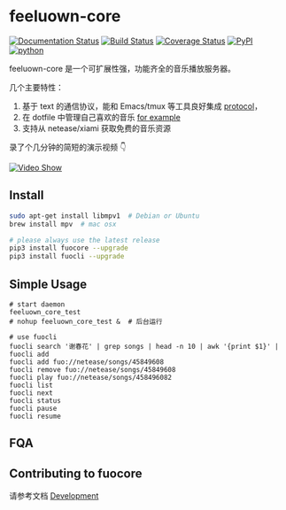 # feeluown-core

[![Documentation Status](https://readthedocs.org/projects/feeluown-core/badge/?version=latest)](http://feeluown-core.readthedocs.org)
[![Build Status](https://travis-ci.org/cosven/feeluown-core.svg?branch=master)](https://travis-ci.org/cosven/feeluown-core)
[![Coverage Status](https://coveralls.io/repos/github/cosven/feeluown-core/badge.svg?branch=master&service=github)](https://coveralls.io/github/cosven/feeluown-core?branch=master)
[![PyPI](https://img.shields.io/pypi/v/fuocore.svg)](https://pypi.python.org/pypi/fuocore)
[![python](https://img.shields.io/pypi/pyversions/fuocore.svg)](https://pypi.python.org/pypi/fuocore)

feeluown-core 是一个可扩展性强，功能齐全的音乐播放服务器。

几个主要特性：

1. 基于 text 的通信协议，能和 Emacs/tmux 等工具良好集成
   [protocol](http://feeluown-core.readthedocs.io/en/latest/protocol.html#fuo-protocol)，
2. 在 dotfile 中管理自己喜欢的音乐
   [for example](https://github.com/cosven/cosven.github.io/blob/master/music/mix.fuo)
3. 支持从 netease/xiami 获取免费的音乐资源

录了个几分钟的简短的演示视频 👇

[![Video Show](http://img.youtube.com/vi/-JFXo0J5D9E/0.jpg)](https://youtu.be/-JFXo0J5D9E)

## Install

```sh
sudo apt-get install libmpv1  # Debian or Ubuntu
brew install mpv  # mac osx

# please always use the latest release
pip3 install fuocore --upgrade
pip3 install fuocli --upgrade
```

## Simple Usage

```
# start daemon
feeluown_core_test
# nohup feeluown_core_test &  # 后台运行

# use fuocli
fuocli search '谢春花' | grep songs | head -n 10 | awk '{print $1}' | fuocli add
fuocli add fuo://netease/songs/45849608
fuocli remove fuo://netease/songs/45849608
fuocli play fuo://netease/songs/458496082
fuocli list
fuocli next
fuocli status
fuocli pause
fuocli resume
```

## FQA

## Contributing to fuocore
请参考文档 [Development](http://feeluown-core.readthedocs.io/en/latest/development.html)

